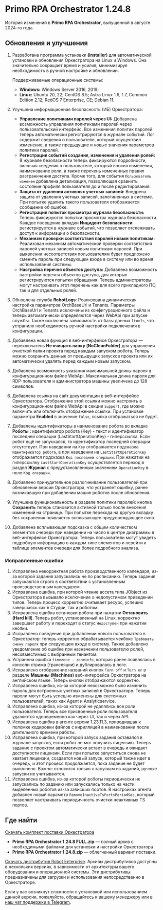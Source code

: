 # Primo RPA Orchestrator 1.24.8

История изменений в **Primo RPA Orchestrator**, выпущенной в августе 2024-го года. 

## Обновления и улучшения

1. Разработана программа установки **(Installer)** для автоматической установки и обновления Оркестратора на Linux и Windows. Она значительно сокращает время и усилия, минимизируя необходимость в ручной настройке и обновлении.
 
   Поддерживаемые операционные системы:
   - **Windows:** Windows Server 2016, 2019;
   - **Linux:** Ubuntu 20, 22; CentOS 8.5; Astra Linux 1.6, 1.7, Common Edition 2.12; RedOS 7 Enterprise, CE; Debian 11.

2. Улучшена информационная безопасность (ИБ) Оркестратора:

   - **Управление политиками паролей через UI:** Добавлена возможность управления политиками паролей через пользовательский интерфейс. Все изменения политик паролей теперь автоматически регистрируются в журнале событий. Лог содержит сведения о пользователе, который осуществил изменение, а также предыдущие и новые значения параметров политики паролей.
   - **Регистрация событий создания, изменения и удаления ролей:** В журнале безопасности теперь фиксируются подробности, включая сведения о пользователе, который вносил изменения, наименование роли, а также перечень измененных правил разграничения доступа. Кроме того, для события `Пользователь изменен` добавлена детализация, позволяющая сравнить состояние профиля пользователя до и после редактирования.
   - **Защита от удаления активных учетных записей:** Внедрена защита от удаления учетных записей, залогиненных в системе. При попытке удалить такого пользователя отображается сообщение об ошибке.
   - **Регистрация попыток просмотра журнала безопасности:** Теперь фиксируются попытки просмотра журнала безопасности. Каждое посещение вкладки **Инцидент безопасности** регистрируется в журнале событий, что позволяет отслеживать доступ к информации о безопасности.
   - **Механизм проверки соответствия паролей новым политикам:** Реализован механизм автоматической проверки соответствия паролей учетных записей новым политикам паролей. При выявлении несоответствия пользователям будет предложено сменить пароль при следующем входе в систему или во время использования системы.
   - **Настройка перечня объектов доступа:** Добавлена возможность настройки перечня объектов доступа, для которых регистрируются попытки обращения. Теперь администраторы могут настраивать этот перечень как для всего прикладного ПО, так и для отдельных ролей.

3. Обновлена служба **RobotLogs**: Реализована динамическая настройка параметров OrchBaseUrl и Tenants. Параметры OrchBaseUrl и Tenants исключены из конфигурационного файла и теперь автоматически определяются через WebApi при запуске службы. Также исключена зависимость от базы данных `ltools`, что устранило необходимость ручной настройки подключения в конфигурации.

4. Добавлена новая функция в веб-интерфейсе Оркестратора — переключатель **Не очищать папку (NoCleanFolder)** для управления очисткой папки проекта перед каждым запуском робота. Теперь можно сохранить данные от предыдущих запусков проекта или их автоматически удалять перед каждым новым запуском.

5. Добавлена возможность указания максимальной длины пароля в конфигурационном файле WebApi. Максимальная длина пароля для RDP-пользователя и администратора машины увеличена до 128 символов.

6. Добавлена ссылка на сайт документации в веб-интерфейсе Оркестратора. Отображение этой ссылки можно настроить в конфигурационном файле WebApi в секции `Support`, где можно включить или отключить отображение ссылки. При установке параметра **Enabled** в значение `false`, ссылка отображаться не будет.

7. Добавлены идентификаторы в наименование робота во вкладке **Роботы** : идентификатор робота (Key) - текст и идентификатор последней операции (LastStartOperationKey) - гиперссылка. 
Если робот ещё не запускался, то идентификатор последней операции отсутствует. 
При наведении на `Key` отображается подсказка `Идентификатор робота`, а при наведении на `LastStartOperationKey` отображается подсказка `Код последней операции`. 
При нажатии на гиперссылку `LastStartOperationKey` осуществляется переход в раздел **Журнал** с предустановленным значением `OperationKey` в поле `Код операции`.

8. Добавлено принудительное разлогинивание пользователей при обновлении версии Оркестратора, что устраняет ошибку, ранее возникавшую при добавлении машин роботов после обновления.

9. Улучшена функциональность в разделе политики паролей: кнопка **Сохранить** теперь становится активной только после внесения изменений на странице. При попытке перехода на другую вкладку без сохранения появляется всплывающее предупреждающее окно.

10. Добавлена всплывающая подсказка с общим количеством элементов очереди при наведении на число в центре диаграммы в веб-интерфейсе Оркестратора. Теперь пользователи могут увидеть подробную информацию о каждом типе элементов и перейти к таблице элементов очереди для более подробного анализа.


### Исправленные ошибки


1. Исправлена некорректная работа производственного календаря, из-за которой задания запускались не по расписанию. Теперь задания запускаются строго в соответствии с установленным производственным календарем.
1. Исправлена ошибка, при которой чтение ассета типа JObject из Оркестратора вызывало исключение о недопустимом приведении типов. Теперь процесс корректно считывает ресурс, успешно завершаясь как в Студии, так и роботом.
1. Исправлена ошибка остановки робота при нажатии **Остановить (Hard kill)**. Теперь робот, установленный на Linux, корректно завершает работу и переходит в статус `Недоступен` при нажатии кнопки.
1. Исправлено поведение при добавлении нового пользователя в Оркестратор: теперь корректно обрабатывается чекбокс `Требовать смену пароля` при следующем входе в систему. Также добавлено уведомление об ошибке при назначении пользователю ролей, несовместимых с выбранным тенантом.
1. Устранена ошибка `timezone - zoneinfo`, которая ранее появлялась в консоли стрима (трансляции) и дублировалась в логе.
1. Исправлено отображение названий кнопок `Turn off` и `Turn on` в разделе **Машины (Machines)** веб-интерфейса Оркестратора на английском языке. Теперь кнопки отображаются корректно.
1. Исправлена ошибка, из-за которой невозможно было изменить пароль для встроенных учетных записей в Оркестраторе. Теперь пароли могут быть успешно изменены для системных пользователей, таких как Agent и Analyticservice.
1. Исправлена ошибка, из-за которой не удалялись все роли пользователя. Теперь все присвоенные роли пользователя удаляются одновременно как через UI, так и через API. 
1. Исправлена ошибка в агенте версии 1.23.11.3, приводившая к поломке кодировки файлов с кириллицей в наименовании после длительного времени работы.
1. Исправлена ошибка, при которой запуск задания оставался в журнале запусков, если робот не мог получить лицензию. Теперь задание с проектом автоматически встает в очередь и ожидает доступности лицензии. Если при попытке запуститься снова не хватает лицензии, создается новый запуск, который также идет в очередь, и этот процесс продолжается, пока задание не будет выполнено. Важно: относится только к запускам из заданий, ручные запуски не учитываются. 
1. Исправлена ошибка, из-за которой роботы периодически не запускались по заданию или запускались только на части выделенных роботов из-за зависших портов. В настройках агента добавлен новый параметр `RemoveInactiveTsPortsPeriodSec`, который позволяет настраивать периодичность очистки неактивных TS портов.

## Где найти

[Скачать комплект поставки Оркестратора](https://disk.primo-rpa.ru/index.php/s/t9BHBjR6PP06Yax?path=%2FRelease%2FOrchestrator)
* **Primo RPA Orchestrator 1.24.8 FULL.zip** — полный архив с необходимыми файлами для установки и настройки Оркестратора
* **Primo RPA Orchestrator 1.24.8.zip** — облегченный вариант поставки.

[Скачать дистрибутив Robot Enterprise](https://disk.primo-rpa.ru/index.php/s/t9BHBjR6PP06Yax?path=%2FRelease%2FRobot). Архивы дистрибутивов доступны в нескольких версиях, в зависимости от архитектуры вашего оборудования и операционной системы. Эти дистрибутивы предназначены для загрузки и использования непосредственно в Оркестраторе.


Если у вас возникнут сложности с установкой или использованием данной версии, пожалуйста, обращайтесь к вашему менеджеру или в [наш чат поддержки в Telegram](https://t.me/primo_RPA_chat).



